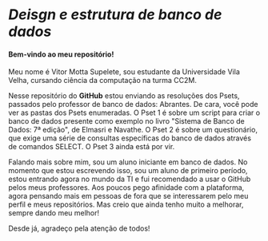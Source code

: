 # *Deisgn e estrutura de banco de dados*

#### Bem-vindo ao meu repositório!

Meu nome é Vitor Motta Supelete, sou estudante da Universidade Vila Velha, cursando ciência da computação na turma CC2M.

Nesse repositório do **GitHub** estou enviando as resoluções dos Psets, passados pelo professor de banco de dados: Abrantes. De cara, você pode ver as pastas dos Psets enumeradas. O Pset 1 é sobre um script para criar o banco de dados presente como exemplo no livro "Sistema de Banco de Dados: 7ª edição", de Elmasri e Navathe. O Pset 2 é sobre um questionário, que exige uma série de consultas específicas do banco de dados através de comandos SELECT. O Pset 3 ainda está por vir.

Falando mais sobre mim, sou um aluno iniciante em banco de dados. No momento que estou escrevendo isso, sou um aluno de primeiro período, estou entrando agora no mundo da TI e fui recomendado a usar o GitHub pelos meus professores. Aos poucos pego afinidade com a plataforma, agora pensando mais em pessoas de fora que se interessarem pelo meu perfil e meus repositórios. Mas creio que ainda tenho muito a melhorar, sempre dando meu melhor!

Desde já, agradeço pela atenção de todos!
